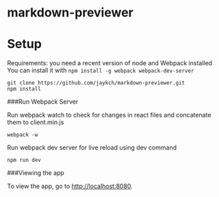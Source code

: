 # markdown-previewer


Setup
=====

Requirements: you need a recent version of node and Webpack installed 
You can install it with `npm install -g webpack webpack-dev-server`

    git clone https://github.com/jaykch/markdown-previewer.git
    npm install
    
###Run Webpack Server

Run webpack watch to check for changes in react files and concatenate them to client.min.js

    webpack -w
    
Run webpack dev server for live reload using dev command

    npm run dev
    
###Viewing the app

To view the app, go to [http://localhost:8080](http://localhost:8080).
